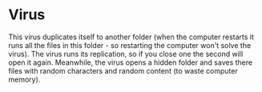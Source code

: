# Virus

This virus duplicates itself to another folder (when the computer restarts it runs all the files in this folder - so restarting the computer won't solve the virus). The virus runs its replication, so if you close one the second will open it again. Meanwhile, the virus opens a hidden folder and saves there files with random characters and random content (to waste computer memory).
